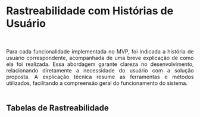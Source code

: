 # Rastreabilidade com Histórias de Usuário
<br>

<p align="justify">Para cada funcionalidade implementada no MVP, foi indicada a história de usuário correspondente, acompanhada de uma breve explicação de como ela foi realizada. Essa abordagem garante clareza no desenvolvimento, relacionando diretamente a necessidade do usuário com a solução proposta. A explicação técnica resume as ferramentas e métodos utilizados, facilitando a compreensão geral do funcionamento do sistema.
<br>
<br>

## Tabelas de Rastreabilidade
